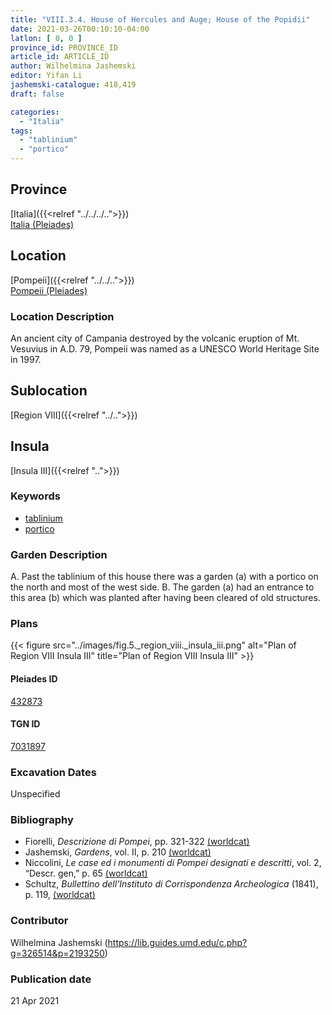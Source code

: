 ```yaml
---
title: "VIII.3.4. House of Hercules and Auge; House of the Popidii"
date: 2021-03-26T00:10:10-04:00
latlon: [ 0, 0 ]
province_id: PROVINCE_ID
article_id: ARTICLE_ID
author: Wilhelmina Jashemski
editor: Yifan Li
jashemski-catalogue: 418,419
draft: false

categories:
  - "Italia"
tags:
  - "tablinium"
  - "portico"
---
```


## Province
[Italia]({{<relref "../../../..">}}) \
[Italia (Pleiades)](https://pleiades.stoa.org/places/1052)

## Location
[Pompeii]({{<relref "../../..">}}) \
[Pompeii (Pleiades)](https://pleiades.stoa.org/places/433032)

### Location Description
An ancient city of Campania destroyed by the volcanic eruption of Mt. Vesuvius in A.D. 79, Pompeii was named as a UNESCO World Heritage Site in 1997.

## Sublocation
[Region VIII]({{<relref "../..">}})

## Insula
[Insula III]({{<relref "..">}})

### Keywords
 - [tablinium](http://vocab.getty.edu/page/aat/300004180)
 - [portico](http://vocab.getty.edu/page/aat/300004145)

### Garden Description
A. Past the tablinium of this house there was a garden (a) with a portico on the north and most of the west side.
B. The garden (a) had an entrance to this area (b) which was planted after having been cleared of old structures.

### Plans
{{< figure src="../images/fig.5._region_viii._insula_iii.png" alt="Plan of Region VIII Insula III" title="Plan of Region VIII Insula III" >}}

#### Pleiades ID
[432873](https://pleiades.stoa.org/places/538911200)

#### TGN ID
[7031897](http://vocab.getty.edu/page/tgn/2053030)

###  Excavation Dates
Unspecified

### Bibliography
* Fiorelli, *Descrizione di Pompei*, pp. 321-322 [(worldcat)](http://www.worldcat.org/oclc/252039996)
* Jashemski, *Gardens*, vol. II, p. 210 [(worldcat)](http://www.worldcat.org/oclc/1113367431)
* Niccolini, *Le case ed i monumenti di Pompei designati e descritti*, vol. 2, “Descr. gen,” p. 65 [(worldcat)](http://www.worldcat.org/oclc/906755593)
* Schultz, *Bullettino dell'Instituto di Corrispondenza Archeologica* (1841), p. 119, [(worldcat)](http://www.worldcat.org/oclc/646515522)

### Contributor
Wilhelmina Jashemski (https://lib.guides.umd.edu/c.php?g=326514&p=2193250)

### Publication date

21 Apr 2021
